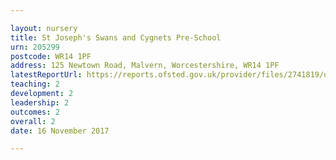 ```yaml
---

layout: nursery
title: St Joseph's Swans and Cygnets Pre-School
urn: 205299
postcode: WR14 1PF
address: 125 Newtown Road, Malvern, Worcestershire, WR14 1PF
latestReportUrl: https://reports.ofsted.gov.uk/provider/files/2741819/urn/205299.pdf
teaching: 2
development: 2
leadership: 2
outcomes: 2
overall: 2
date: 16 November 2017

---
```

